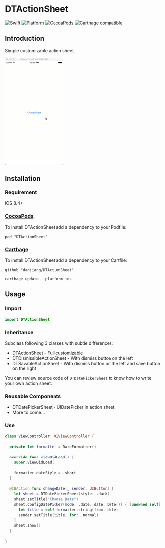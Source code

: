 # DTActionSheet

[![Swift](https://img.shields.io/badge/Swift-4.0-ff3f26.svg?style=flat)](https://swift.org/)
[![Platform](https://img.shields.io/cocoapods/p/DTActionSheet.svg?style=flat)](http://cocoadocs.org/docsets/DTActionSheet)
[![CocoaPods](http://img.shields.io/cocoapods/v/DTActionSheet.svg)](https://cocoapods.org/pods/DTActionSheet)
[![Carthage compatible](https://img.shields.io/badge/Carthage-compatible-4BC51D.svg?style=flat)](https://github.com/Carthage/Carthage)

## Introduction

Simple customizable action sheet.

![Demo](Demo.gif)

## Installation

### Requirement

iOS 8.4+

### [CocoaPods](http://cocoapods.org)

To install DTActionSheet add a dependency to your Podfile:

```
pod "DTActionSheet"
```

### [Carthage](https://github.com/Carthage/Carthage)

To install DTActionSheet add a dependency to your Cartfile:

```
github "danjiang/DTActionSheet"
```

```
carthage update --platform ios
```

## Usage

### Import

```swift
import DTActionSheet
```

### Inheritance

Subclass following 3 classes with subtle differences:

* DTActionSheet - Full customizable
* DTDismissibleActionSheet - With dismiss button on the left
* DTSavableActionSheet - With dismiss button on the left and save button on the right

You can review source code of `DTDatePickerSheet` to know how to write your own action sheet.

### Reusable Components

* DTDatePickerSheet - UIDatePicker in action sheet.
* More to come...

### Use

```swift
class ViewController: UIViewController {
  
  private let formatter = DateFormatter()
  
  override func viewDidLoad() {
    super.viewDidLoad()
    
    formatter.dateStyle = .short
  }

  @IBAction func changeDate(_ sender: UIButton) {
    let sheet = DTDatePickerSheet(style: .dark)
    sheet.setTitle("Choose Date")
    sheet.configDatePicker(mode: .date, date: Date()) { [unowned self] date in
      let title = self.formatter.string(from: date)
      sender.setTitle(title, for: .normal)
    }
    sheet.show()
  }
  
}
```
